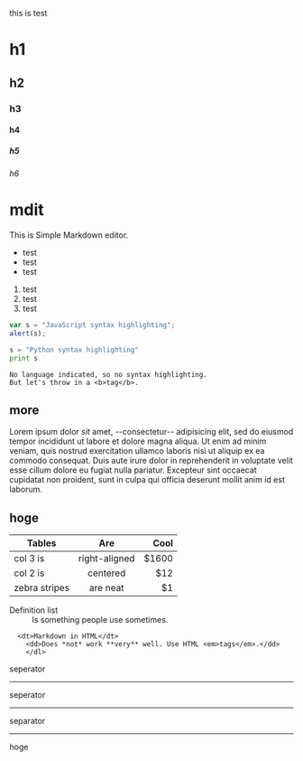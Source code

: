 this is test 

# h1
## h2
### h3
#### h4
##### h5
###### h6

mdit
===

This is Simple Markdown editor.

* test
* test
* test

1. test
1. test
1. test

```javascript
var s = "JavaScript syntax highlighting";
alert(s);
```
 
```python
s = "Python syntax highlighting"
print s
```
  
```
No language indicated, so no syntax highlighting. 
But let's throw in a <b>tag</b>.
```

more
---

Lorem ipsum dolor _sit_ amet, --consectetur-- adipisicing elit, sed do eiusmod tempor incididunt ut labore et dolore magna aliqua. Ut enim ad minim veniam, quis nostrud exercitation ullamco laboris nisi ut aliquip ex ea commodo consequat. Duis aute irure dolor in reprehenderit in voluptate velit esse cillum dolore eu fugiat nulla pariatur. Excepteur sint occaecat cupidatat non proident, sunt in culpa qui officia deserunt mollit anim id est laborum.

## hoge



| Tables        | Are           | Cool  |
| ------------- |:-------------:| -----:|
| col 3 is      | right-aligned | $1600 |
| col 2 is      | centered      |   $12 |
| zebra stripes | are neat      |    $1 |


<dl>
  <dt>Definition list</dt>
    <dd>Is something people use sometimes.</dd>

      <dt>Markdown in HTML</dt>
        <dd>Does *not* work **very** well. Use HTML <em>tags</em>.</dd>
        </dl>

seperator

---

seperator

*** 

separator

___

hoge
